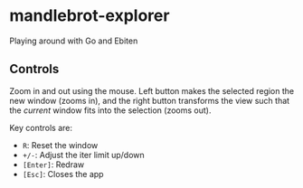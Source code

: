 # mandlebrot-explorer
Playing around with Go and Ebiten

## Controls

Zoom in and out using the mouse. Left button makes the selected region the new window (zooms in), and the right button transforms the view such that the _current_ window fits into the selection (zooms out).

Key controls are:
 - ``R``: Reset the window
 - ``+/-``: Adjust the iter limit up/down
 - ``[Enter]``: Redraw
 - ``[Esc]``: Closes the app
